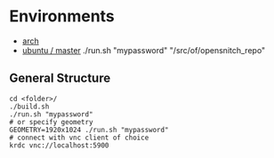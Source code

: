 # Environments
* [arch](./arch)
* [ubuntu / master](./ubuntu)
    ./run.sh "mypassword" "/src/of/opensnitch_repo"

## General Structure
```
cd <folder>/
./build.sh
./run.sh "mypassword"
# or specify geometry
GEOMETRY=1920x1024 ./run.sh "mypassword"
# connect with vnc client of choice
krdc vnc://localhost:5900
```
